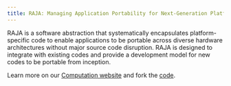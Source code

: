 ```yaml
---
title: RAJA: Managing Application Portability for Next-Generation Platforms
---
```


RAJA is a software abstraction that systematically encapsulates platform-specific code to enable applications to be portable across diverse hardware architectures without major source code disruption. RAJA is designed to integrate with existing codes and provide a development model for new codes to be portable from inception.

Learn more on our [Computation website](https://computation.llnl.gov/projects/raja-managing-application-portability-next-generation-platforms) and fork the [code](https://github.com/LLNL/raja).
